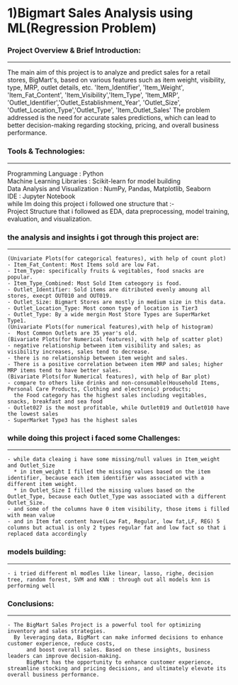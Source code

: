 # 1)Bigmart Sales Analysis using ML(Regression Problem)

### Project Overview & Brief Introduction:
-------------------------------------------
The main aim of this project is to analyze and predict sales for a retail stores, BigMart's, 
based on various features such as item weight, visibility, type, MRP, outlet details, etc. 
'Item_Identifier', 'Item_Weight', 'Item_Fat_Content', 'Item_Visibility','Item_Type', 'Item_MRP', 'Outlet_Identifier','Outlet_Establishment_Year', 'Outlet_Size', 'Outlet_Location_Type','Outlet_Type', 'Item_Outlet_Sales'
The problem addressed is the need for accurate sales predictions, which can lead to better decision-making regarding 
stocking, pricing, and overall business performance.

### Tools & Technologies:
---------------------------
Programming Language            : Python                                                                 
Machine Learning Libraries      : Scikit-learn for model building                                                        
Data Analysis and Visualization : NumPy, Pandas, Matplotlib, Seaborn                                                        
IDE                             : Jupyter Notebook                                                                          
while Im doing this project i followed one structure that :-                                                                           
Project Structure that i followed as EDA, data preprocessing, model training, evaluation, and visualization.

### the analysis and insights i got through this project are:
------------------------------------------------------------
	(Univariate Plots(for categorical features), with help of count plot)                                                          
	- Item_Fat_Content: Most Items sold are low Fat.                                                                         
	- Item_Type: specifically fruits & vegitables, food snacks are popular.                                                    
	- Item_Type_Combined: Most Sold Item cateogory is food.                                                                   
	- Outlet_Identifier: Sold items are ditributed evenly amoung all stores, execpt OUT010 and OUT019.                          
	- Outlet_Size: Bigmart Stores are mostly in medium size in this data.                                                     
	- Outlet_Location_Type: Most comon type of location is Tier3                                                           
	- Outlet_Type: By a wide mergin Most Store Types are SuperMarket Type1.                                                      
	(Univariate Plots(for numerical features),with help of histogram)	                                                       
	-  Most Common Outlets are 35 year's old.                                                                                   
	(Bivariate Plots(for Numerical features), with help of scatter plot)                                                       
	- negative relationship between item visibility and sales; as visibility increases, sales tend to decrease.                       
	- there is no relationship between item weight and sales.                                                                     
	- There is a positive correlation between item MRP and sales; higher MRP items tend to have better sales.                       
	(Bivariate Plots(for Numerical features), with help of Bar plot)                                                              
	- compare to others like drinks and non-consumable(Household Items, Personal Care Products, Clothing and electronic) products; 
	  the Food category has the highest sales including vegitables, snacks, breakfast and sea food                                    
	- Outlet027 is the most profitable, while Outlet019 and Outlet010 have the lowest sales                                       
	- SuperMarket Type3 has the highest sales                                                                                        

### while doing this project i faced some Challenges:
----------------------------------------------------
	- while data cleaing i have some missing/null values in Item_weight and Outlet_Size                                           
	  * in item_weight I filled the missing values based on the item identifier, because each item identifier was associated with a different item weight.                                                                                               
	  * in Outlet_Size I filled the missing values based on the Outlet_Type, because each Outlet_Type was associated with a different Outlet_Size.                                                                                                                   
	- and some of the columns have 0 item visibility, those items i filled with mean value                                    
	- and in Item fat content have(Low Fat, Regular, low fat,LF, REG) 5 columns but actual is only 2 types regular fat and low fact so that i replaced data accordingly               

### models building:
-------------------
	- i tried different ml modles like linear, lasso, righe, decision tree, random forest, SVM and KNN : through out all models knn is performing well                                                                           
### Conclusions:
------------------
	- The BigMart Sales Project is a powerful tool for optimizing inventory and sales strategies. 
	  By leveraging data, BigMart can make informed decisions to enhance customer experience, reduce costs, 
          and boost overall sales. Based on these insights, business leaders can improve decision-making. 
          BigMart has the opportunity to enhance customer experience, streamline stocking and pricing decisions, and ultimately elevate its overall business performance.

